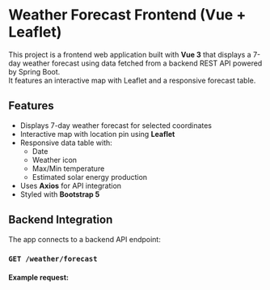 # Weather Forecast Frontend (Vue + Leaflet)

This project is a frontend web application built with **Vue 3** that displays a 7-day weather forecast using data fetched from a backend REST API powered by Spring Boot.  
It features an interactive map with Leaflet and a responsive forecast table.

## Features

- Displays 7-day weather forecast for selected coordinates
- Interactive map with location pin using **Leaflet**
- Responsive data table with:
  - Date
  - Weather icon
  - Max/Min temperature
  - Estimated solar energy production
- Uses **Axios** for API integration
- Styled with **Bootstrap 5**
  

## Backend Integration

The app connects to a backend API endpoint:

### `GET /weather/forecast`

#### Example request:
